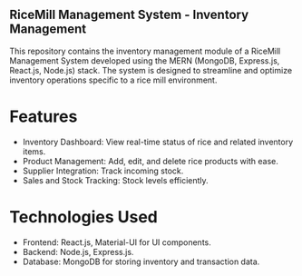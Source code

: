 ## RiceMill Management System - Inventory Management

This repository contains the inventory management module of a RiceMill Management System developed using the MERN (MongoDB, Express.js, React.js, Node.js) stack. The system is designed to streamline and optimize inventory operations specific to a rice mill environment.

# Features
* Inventory Dashboard: View real-time status of rice and related inventory items.
* Product Management: Add, edit, and delete rice products with ease.
* Supplier Integration: Track incoming stock.
* Sales and Stock Tracking: Stock levels efficiently.

# Technologies Used
* Frontend: React.js, Material-UI for UI components.
* Backend: Node.js, Express.js.
* Database: MongoDB for storing inventory and transaction data.
